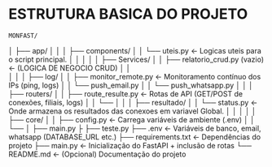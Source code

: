 # ESTRUTURA BASICA DO PROJETO

    MONFAST/
│
├── app/
│   │
│   ├── components/
│   │   └── uteis.py                        ←  Logicas uteis para o script principal.
│   │
│   │
│   ├── Services/
│   │   ├── relatorio_crud.py (vazio)        ← (LOGICA DE NEGOCIO CRUD)
│   │    
│   │
│   ├── log/
│   │   ├── monitor_remote.py            ← Monitoramento contínuo dos IPs (ping, logs)
│   │   └── push_email.py 
│   │   └── push_whatsapp.py
│   │
│   ├── routers/
│   │   ├── route_resulte.py              ← Rotas de API (GET/POST de conexões, filiais, logs)
│   │   └──
│   │
│   ├── resultado/
│   │   └── status.py              ← Onde armazena os resultados das conexoes em variavel Global.
│   │
│   │
│   ├── core/
│   │   ├── config.py             ← Carrega variáveis de ambiente (.env)
│   │   └── 
│   ├── main.py
├   ├── teste.py
├── .env                          ← Variáveis de banco, email, whatsapp (DATABASE_URL etc.)
├── requirements.txt              ← Dependências do projeto
├── main.py                       ← Inicialização do FastAPI + inclusão de rotas
└── README.md                     ← (Opcional) Documentação do projeto
